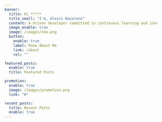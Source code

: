 ```yaml
---
banner:
  title: Hi **!**
  title_small: "I'm, Alexis Nazareno"
  content: A driven developer committed to continuous learning and innovation, always seeking new ways to push the boundaries of what's possible in software development.
  image_enable: true
  image: /images/new.png
  button:
    enable: true
    label: Know About Me
    link: /about
    rel: ""

featured_posts:
  enable: true
  title: Featured Posts

promotion:
  enable: true
  image: /images/promotion.png
  link: "#"

recent_posts:
  title: Recent Posts
  enable: true
---
```

